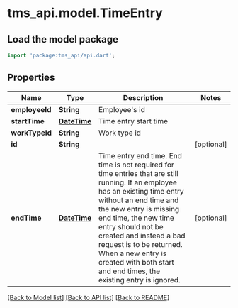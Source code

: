 # tms_api.model.TimeEntry

## Load the model package
```dart
import 'package:tms_api/api.dart';
```

## Properties
Name | Type | Description | Notes
------------ | ------------- | ------------- | -------------
**employeeId** | **String** | Employee's id | 
**startTime** | [**DateTime**](DateTime.md) | Time entry start time | 
**workTypeId** | **String** | Work type id | 
**id** | **String** |  | [optional] 
**endTime** | [**DateTime**](DateTime.md) | Time entry end time. End time is not required for time entries that are still running. If an employee has an existing time entry without an end time and the new entry is missing end time, the new time entry should not be created and instead a bad request is to be returned. When a new entry is created with both start and end times, the existing entry is ignored.  | [optional] 

[[Back to Model list]](../README.md#documentation-for-models) [[Back to API list]](../README.md#documentation-for-api-endpoints) [[Back to README]](../README.md)


